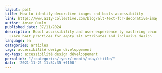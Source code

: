 ```yaml
---
layout: post
title: How to identify decorative images and boots accessibility
link: https://www.a11y-collective.com/blog/alt-text-for-decorative-images
author: Amber Qualm
published_date: 07/11/2024
description: Boost accessibility and user experience by mastering decorative images.
  Learn best practices for empty alt attributes and inclusive design.
language: en
categories: articles
tags: accessibilité design développement
og-tags: accessibilité design développement
permalink: "/:categories/:year/:month/:day/:title/"
date: '2024-11-22 11:57:35 +0100'
---
```

